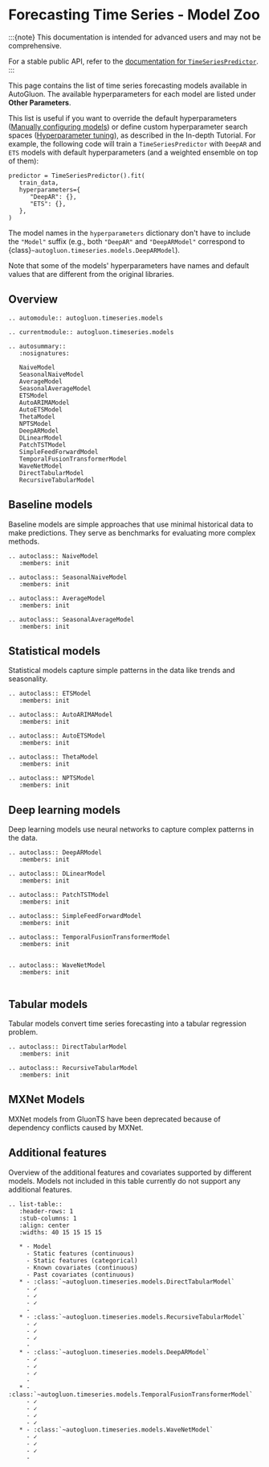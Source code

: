 # Forecasting Time Series - Model Zoo

:::{note}
This documentation is intended for advanced users and may not be comprehensive.

For a stable public API, refer to the [documentation for `TimeSeriesPredictor`](https://auto.gluon.ai/stable/api/autogluon.timeseries.TimeSeriesPredictor.html).
:::

This page contains the list of time series forecasting models available in AutoGluon.
The available hyperparameters for each model are listed under **Other Parameters**.

This list is useful if you want to override the default hyperparameters ([Manually configuring models](https://auto.gluon.ai/stable/tutorials/timeseries/forecasting-indepth.html#manually-configuring-models))
or define custom hyperparameter search spaces ([Hyperparameter tuning](https://auto.gluon.ai/stable/tutorials/timeseries/forecasting-indepth.html#hyperparameter-tuning)), as described in the In-depth Tutorial.
For example, the following code will train a `TimeSeriesPredictor` with `DeepAR` and `ETS` models with default hyperparameters (and a weighted ensemble on top of them):

```
predictor = TimeSeriesPredictor().fit(
   train_data,
   hyperparameters={
      "DeepAR": {},
      "ETS": {},
   },
)
```

The model names in the `hyperparameters` dictionary don't have to include the `"Model"` suffix
(e.g., both `"DeepAR"` and `"DeepARModel"` correspond to {class}`~autogluon.timeseries.models.DeepARModel`).

Note that some of the models' hyperparameters have names and default values that are different from the original libraries.



## Overview

```{eval-rst}
.. automodule:: autogluon.timeseries.models
```

```{eval-rst}
.. currentmodule:: autogluon.timeseries.models
```

```{eval-rst}
.. autosummary::
   :nosignatures:

   NaiveModel
   SeasonalNaiveModel
   AverageModel
   SeasonalAverageModel
   ETSModel
   AutoARIMAModel
   AutoETSModel
   ThetaModel
   NPTSModel
   DeepARModel
   DLinearModel
   PatchTSTModel
   SimpleFeedForwardModel
   TemporalFusionTransformerModel
   WaveNetModel
   DirectTabularModel
   RecursiveTabularModel

```

## Baseline models

Baseline models are simple approaches that use minimal historical data to make predictions. They serve as benchmarks for evaluating more complex methods.

```{eval-rst}
.. autoclass:: NaiveModel
   :members: init
```


```{eval-rst}
.. autoclass:: SeasonalNaiveModel
   :members: init

```


```{eval-rst}
.. autoclass:: AverageModel
   :members: init
```


```{eval-rst}
.. autoclass:: SeasonalAverageModel
   :members: init

```

## Statistical models

Statistical models capture simple patterns in the data like trends and seasonality.


```{eval-rst}
.. autoclass:: ETSModel
   :members: init

```


```{eval-rst}
.. autoclass:: AutoARIMAModel
   :members: init
```


```{eval-rst}
.. autoclass:: AutoETSModel
   :members: init
```


```{eval-rst}
.. autoclass:: ThetaModel
   :members: init
```


```{eval-rst}
.. autoclass:: NPTSModel
   :members: init

```

## Deep learning models

Deep learning models use neural networks to capture complex patterns in the data.

```{eval-rst}
.. autoclass:: DeepARModel
   :members: init

```


```{eval-rst}
.. autoclass:: DLinearModel
   :members: init

```


```{eval-rst}
.. autoclass:: PatchTSTModel
   :members: init

```


```{eval-rst}
.. autoclass:: SimpleFeedForwardModel
   :members: init

```


```{eval-rst}
.. autoclass:: TemporalFusionTransformerModel
   :members: init


```


```{eval-rst}
.. autoclass:: WaveNetModel
   :members: init


```

## Tabular models

Tabular models convert time series forecasting into a tabular regression problem.


```{eval-rst}
.. autoclass:: DirectTabularModel
   :members: init

```


```{eval-rst}
.. autoclass:: RecursiveTabularModel
   :members: init

```

## MXNet Models

MXNet models from GluonTS have been deprecated because of dependency conflicts caused by MXNet.


## Additional features

Overview of the additional features and covariates supported by different models.
Models not included in this table currently do not support any additional features.

```{eval-rst}
.. list-table::
   :header-rows: 1
   :stub-columns: 1
   :align: center
   :widths: 40 15 15 15 15

   * - Model
     - Static features (continuous)
     - Static features (categorical)
     - Known covariates (continuous)
     - Past covariates (continuous)
   * - :class:`~autogluon.timeseries.models.DirectTabularModel`
     - ✓
     - ✓
     - ✓
     -
   * - :class:`~autogluon.timeseries.models.RecursiveTabularModel`
     - ✓
     - ✓
     - ✓
     -
   * - :class:`~autogluon.timeseries.models.DeepARModel`
     - ✓
     - ✓
     - ✓
     -
   * - :class:`~autogluon.timeseries.models.TemporalFusionTransformerModel`
     - ✓
     - ✓
     - ✓
     - ✓
   * - :class:`~autogluon.timeseries.models.WaveNetModel`
     - ✓
     - ✓
     - ✓
     - 
```
